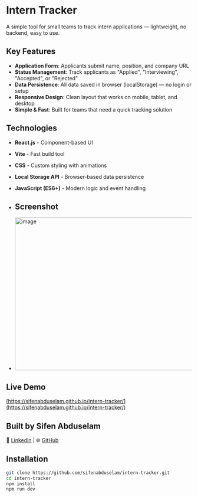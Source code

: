 # Intern Tracker
A simple tool for small teams to track intern applications — lightweight, no backend, easy to use.

##  Key Features
- **Application Form**: Applicants submit name, position, and company URL
- **Status Management**: Track applicants as "Applied", "Interviewing", "Accepted", or "Rejected"
- **Data Persistence**: All data saved in browser (localStorage) — no login or setup
- **Responsive Design**: Clean layout that works on mobile, tablet, and desktop
- **Simple & Fast**: Built for teams that need a quick tracking solution

##  Technologies 
- **React.js** - Component-based UI
- **Vite** - Fast build tool
- **CSS** - Custom styling with animations
- **Local Storage API** - Browser-based data persistence
- **JavaScript (ES6+)** - Modern logic and event handling

- ## Screenshot
- <img width="774" height="414" alt="image" src="https://github.com/user-attachments/assets/f04f1e3b-5abb-4b50-909e-96df8b4ea809" />


##  Live Demo
[https://sifenabduselam.github.io/intern-tracker/](https://sifenabduselam.github.io/intern-tracker/)


## Built by Sifen Abduselam
🔗 [LinkedIn](https://www.linkedin.com/in/sifen-abduselam-a52798373/
) | 🌐 [GitHub](https://github.com/sifenabduselam)


## Installation
```bash
git clone https://github.com/sifenabduselam/intern-tracker.git
cd intern-tracker
npm install
npm run dev



